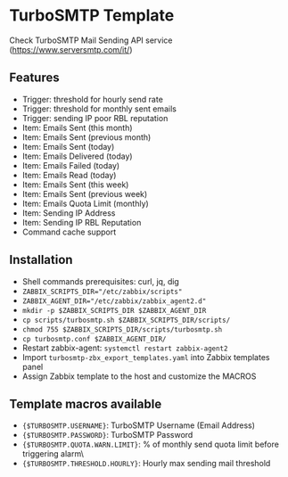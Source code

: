 # TurboSMTP Template
Check TurboSMTP Mail Sending API service (https://www.serversmtp.com/it/)

## Features
- Trigger: threshold for hourly send rate
- Trigger: threshold for monthly sent emails
- Trigger: sending IP poor RBL reputation
- Item: Emails Sent (this month)
- Item: Emails Sent (previous month)
- Item: Emails Sent (today)
- Item: Emails Delivered (today)
- Item: Emails Failed (today)
- Item: Emails Read (today)
- Item: Emails Sent (this week)
- Item: Emails Sent (previous week)
- Item: Emails Quota Limit (monthly)
- Item: Sending IP Address
- Item: Sending IP RBL Reputation
- Command cache support

## Installation
- Shell commands prerequisites: curl, jq, dig
- `ZABBIX_SCRIPTS_DIR="/etc/zabbix/scripts"`
- `ZABBIX_AGENT_DIR="/etc/zabbix/zabbix_agent2.d"`
- `mkdir -p $ZABBIX_SCRIPTS_DIR $ZABBIX_AGENT_DIR`
- `cp scripts/turbosmtp.sh $ZABBIX_SCRIPTS_DIR/scripts/`
- `chmod 755 $ZABBIX_SCRIPTS_DIR/scripts/turbosmtp.sh`
- `cp turbosmtp.conf $ZABBIX_AGENT_DIR/`
- Restart zabbix-agent: `systemctl restart zabbix-agent2`
- Import `turbosmtp-zbx_export_templates.yaml` into Zabbix templates panel
- Assign Zabbix template to the host and customize the MACROS

## Template macros available
- `{$TURBOSMTP.USERNAME}`: TurboSMTP Username (Email Address)
- `{$TURBOSMTP.PASSWORD}`: TurboSMTP Password
- `{$TURBOSMTP.QUOTA.WARN.LIMIT}`: % of monthly send quota limit before triggering alarm\
- `{$TURBOSMTP.THRESHOLD.HOURLY}`: Hourly max sending mail threshold
